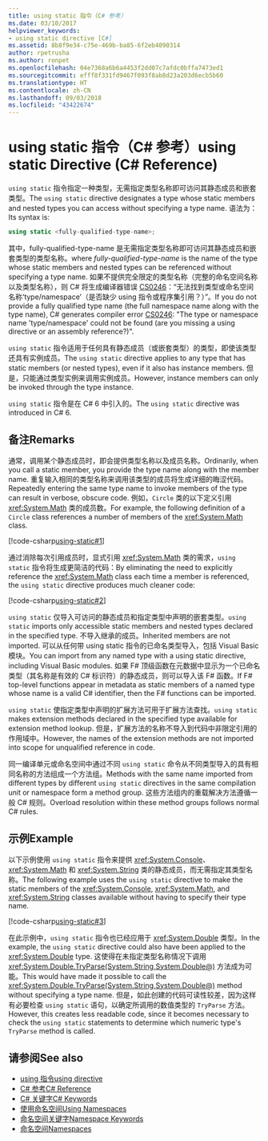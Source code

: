 ```yaml
---
title: using static 指令（C# 参考）
ms.date: 03/10/2017
helpviewer_keywords:
- using static directive [C#]
ms.assetid: 8b8f9e34-c75e-469b-ba85-6f2eb4090314
author: rpetrusha
ms.author: ronpet
ms.openlocfilehash: 04e7368a6b6a4453f2dd07c7afdc0bffa7473ed1
ms.sourcegitcommit: efff8f331fd9467f093f8ab8d23a203d6ecb5b60
ms.translationtype: HT
ms.contentlocale: zh-CN
ms.lasthandoff: 09/03/2018
ms.locfileid: "43422674"
---
```

# <a name="using-static-directive-c-reference"></a><span data-ttu-id="8fc6f-102">using static 指令（C# 参考）</span><span class="sxs-lookup"><span data-stu-id="8fc6f-102">using static Directive (C# Reference)</span></span>

<span data-ttu-id="8fc6f-103">`using static` 指令指定一种类型，无需指定类型名称即可访问其静态成员和嵌套类型。</span><span class="sxs-lookup"><span data-stu-id="8fc6f-103">The `using static` directive designates a type whose static members and nested types you can access without specifying a type name.</span></span> <span data-ttu-id="8fc6f-104">语法为：</span><span class="sxs-lookup"><span data-stu-id="8fc6f-104">Its syntax is:</span></span>

```csharp
using static <fully-qualified-type-name>;
```

<span data-ttu-id="8fc6f-105">其中，fully-qualified-type-name 是无需指定类型名称即可访问其静态成员和嵌套类型的类型名称。</span><span class="sxs-lookup"><span data-stu-id="8fc6f-105">where *fully-qualified-type-name* is the name of the type whose static members and nested types can be referenced without specifying a type name.</span></span> <span data-ttu-id="8fc6f-106">如果不提供完全限定的类型名称（完整的命名空间名称以及类型名称），则 C# 将生成编译器错误 [CS0246](../compiler-messages/cs0246.md)：“无法找到类型或命名空间名称‘type/namespace’（是否缺少 using 指令或程序集引用？）”。</span><span class="sxs-lookup"><span data-stu-id="8fc6f-106">If you do not provide a fully qualified type name (the full namespace name along with the type name), C# generates compiler error [CS0246](../compiler-messages/cs0246.md): "The type or namespace name 'type/namespace' could not be found (are you missing a using directive or an assembly reference?)".</span></span>

<span data-ttu-id="8fc6f-107">`using static` 指令适用于任何具有静态成员（或嵌套类型）的类型，即使该类型还具有实例成员。</span><span class="sxs-lookup"><span data-stu-id="8fc6f-107">The `using static` directive applies to any type that has static members (or nested types), even if it also has instance members.</span></span> <span data-ttu-id="8fc6f-108">但是，只能通过类型实例来调用实例成员。</span><span class="sxs-lookup"><span data-stu-id="8fc6f-108">However, instance members can only be invoked through the type instance.</span></span>

<span data-ttu-id="8fc6f-109">`using static` 指令是在 C# 6 中引入的。</span><span class="sxs-lookup"><span data-stu-id="8fc6f-109">The `using static` directive was introduced in C# 6.</span></span>

## <a name="remarks"></a><span data-ttu-id="8fc6f-110">备注</span><span class="sxs-lookup"><span data-stu-id="8fc6f-110">Remarks</span></span>
 
<span data-ttu-id="8fc6f-111">通常，调用某个静态成员时，即会提供类型名称以及成员名称。</span><span class="sxs-lookup"><span data-stu-id="8fc6f-111">Ordinarily, when you call a static member, you provide the type name along with the member name.</span></span> <span data-ttu-id="8fc6f-112">重复输入相同的类型名称来调用该类型的成员将生成详细的晦涩代码。</span><span class="sxs-lookup"><span data-stu-id="8fc6f-112">Repeatedly entering the same type name to invoke members of the type can result in verbose, obscure code.</span></span> <span data-ttu-id="8fc6f-113">例如，`Circle` 类的以下定义引用 <xref:System.Math> 类的成员数。</span><span class="sxs-lookup"><span data-stu-id="8fc6f-113">For example, the following definition of a `Circle` class references a number of members of the <xref:System.Math> class.</span></span>
  
[!code-csharp[using-static#1](../../../../samples/snippets/csharp/language-reference/keywords/using/using-static1.cs#1)]

<span data-ttu-id="8fc6f-114">通过消除每次引用成员时，显式引用 <xref:System.Math> 类的需求，`using static` 指令将生成更简洁的代码：</span><span class="sxs-lookup"><span data-stu-id="8fc6f-114">By eliminating the need to explicitly reference the <xref:System.Math> class each time a member is referenced, the `using static` directive produces much cleaner code:</span></span>

[!code-csharp[using-static#2](../../../../samples/snippets/csharp/language-reference/keywords/using/using-static2.cs#1)]

<span data-ttu-id="8fc6f-115">`using static` 仅导入可访问的静态成员和指定类型中声明的嵌套类型。</span><span class="sxs-lookup"><span data-stu-id="8fc6f-115">`using static` imports only accessible static members and nested types declared in the specified type.</span></span>  <span data-ttu-id="8fc6f-116">不导入继承的成员。</span><span class="sxs-lookup"><span data-stu-id="8fc6f-116">Inherited members are not imported.</span></span>  <span data-ttu-id="8fc6f-117">可以从任何带 using static 指令的已命名类型导入，包括 Visual Basic 模块。</span><span class="sxs-lookup"><span data-stu-id="8fc6f-117">You can import from any named type with a using static directive, including Visual Basic modules.</span></span>  <span data-ttu-id="8fc6f-118">如果 F# 顶级函数在元数据中显示为一个已命名类型（其名称是有效的 C# 标识符）的静态成员，则可以导入该 F# 函数。</span><span class="sxs-lookup"><span data-stu-id="8fc6f-118">If F# top-level functions appear in metadata as static members of a named type whose name is a valid C# identifier, then the F# functions can be imported.</span></span>  
  
 <span data-ttu-id="8fc6f-119">`using static` 使指定类型中声明的扩展方法可用于扩展方法查找。</span><span class="sxs-lookup"><span data-stu-id="8fc6f-119">`using static` makes extension methods declared in the specified type available for extension method lookup.</span></span>  <span data-ttu-id="8fc6f-120">但是，扩展方法的名称不导入到代码中非限定引用的作用域中。</span><span class="sxs-lookup"><span data-stu-id="8fc6f-120">However, the names of the extension methods are not imported into scope for unqualified reference in code.</span></span>  
  
 <span data-ttu-id="8fc6f-121">同一编译单元或命名空间中通过不同 `using static` 命令从不同类型导入的具有相同名称的方法组成一个方法组。</span><span class="sxs-lookup"><span data-stu-id="8fc6f-121">Methods with the same name imported from different types by different `using static` directives in the same compilation unit or namespace form a method group.</span></span>  <span data-ttu-id="8fc6f-122">这些方法组内的重载解决方法遵循一般 C# 规则。</span><span class="sxs-lookup"><span data-stu-id="8fc6f-122">Overload resolution within these method groups follows normal C# rules.</span></span>  
  
## <a name="example"></a><span data-ttu-id="8fc6f-123">示例</span><span class="sxs-lookup"><span data-stu-id="8fc6f-123">Example</span></span>

<span data-ttu-id="8fc6f-124">以下示例使用 `using static` 指令来提供 <xref:System.Console>、<xref:System.Math> 和 <xref:System.String> 类的静态成员，而无需指定其类型名称。</span><span class="sxs-lookup"><span data-stu-id="8fc6f-124">The following example uses the `using static` directive to make the static members of the <xref:System.Console>, <xref:System.Math>, and <xref:System.String> classes available without having to specify their type name.</span></span>

[!code-csharp[using-static#3](../../../../samples/snippets/csharp/language-reference/keywords/using/using-static3.cs)]

<span data-ttu-id="8fc6f-125">在此示例中，`using static` 指令也已经应用于 <xref:System.Double> 类型。</span><span class="sxs-lookup"><span data-stu-id="8fc6f-125">In the example, the `using static` directive could also have been applied to the <xref:System.Double> type.</span></span> <span data-ttu-id="8fc6f-126">这使得在未指定类型名称情况下调用 <xref:System.Double.TryParse(System.String,System.Double@)> 方法成为可能。</span><span class="sxs-lookup"><span data-stu-id="8fc6f-126">This would have made it possible to call the <xref:System.Double.TryParse(System.String,System.Double@)> method without specifying a type name.</span></span> <span data-ttu-id="8fc6f-127">但是，如此创建的代码可读性较差，因为这样有必要检查 `using static` 语句，以确定所调用的数值类型的 `TryParse` 方法。</span><span class="sxs-lookup"><span data-stu-id="8fc6f-127">However, this creates less readable code, since it becomes necessary to check the `using static` statements to determine which numeric type's `TryParse` method is called.</span></span>

## <a name="see-also"></a><span data-ttu-id="8fc6f-128">请参阅</span><span class="sxs-lookup"><span data-stu-id="8fc6f-128">See also</span></span>

- [<span data-ttu-id="8fc6f-129">using 指令</span><span class="sxs-lookup"><span data-stu-id="8fc6f-129">using directive</span></span>](using-directive.md)
- [<span data-ttu-id="8fc6f-130">C# 参考</span><span class="sxs-lookup"><span data-stu-id="8fc6f-130">C# Reference</span></span>](../../../csharp/language-reference/index.md)
- [<span data-ttu-id="8fc6f-131">C# 关键字</span><span class="sxs-lookup"><span data-stu-id="8fc6f-131">C# Keywords</span></span>](../../../csharp/language-reference/keywords/index.md)
- [<span data-ttu-id="8fc6f-132">使用命名空间</span><span class="sxs-lookup"><span data-stu-id="8fc6f-132">Using Namespaces</span></span>](../../../csharp/programming-guide/namespaces/using-namespaces.md)
- [<span data-ttu-id="8fc6f-133">命名空间关键字</span><span class="sxs-lookup"><span data-stu-id="8fc6f-133">Namespace Keywords</span></span>](../../../csharp/language-reference/keywords/namespace-keywords.md)
- [<span data-ttu-id="8fc6f-134">命名空间</span><span class="sxs-lookup"><span data-stu-id="8fc6f-134">Namespaces</span></span>](../../../csharp/programming-guide/namespaces/index.md)

